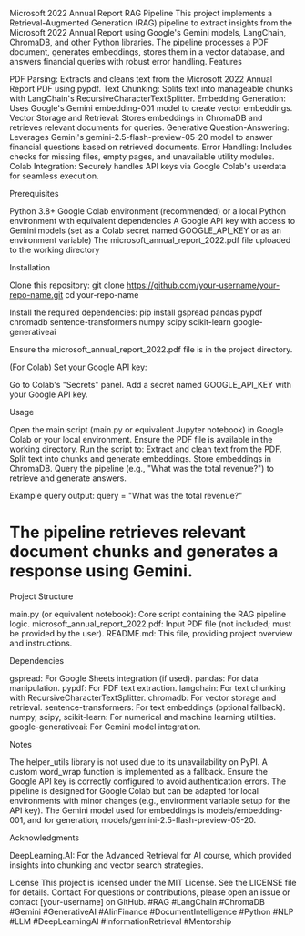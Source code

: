 Microsoft 2022 Annual Report RAG Pipeline
This project implements a Retrieval-Augmented Generation (RAG) pipeline to extract insights from the Microsoft 2022 Annual Report using Google's Gemini models, LangChain, ChromaDB, and other Python libraries. The pipeline processes a PDF document, generates embeddings, stores them in a vector database, and answers financial queries with robust error handling.
Features

PDF Parsing: Extracts and cleans text from the Microsoft 2022 Annual Report PDF using pypdf.
Text Chunking: Splits text into manageable chunks with LangChain's RecursiveCharacterTextSplitter.
Embedding Generation: Uses Google's Gemini embedding-001 model to create vector embeddings.
Vector Storage and Retrieval: Stores embeddings in ChromaDB and retrieves relevant documents for queries.
Generative Question-Answering: Leverages Gemini's gemini-2.5-flash-preview-05-20 model to answer financial questions based on retrieved documents.
Error Handling: Includes checks for missing files, empty pages, and unavailable utility modules.
Colab Integration: Securely handles API keys via Google Colab's userdata for seamless execution.

Prerequisites

Python 3.8+
Google Colab environment (recommended) or a local Python environment with equivalent dependencies
A Google API key with access to Gemini models (set as a Colab secret named GOOGLE_API_KEY or as an environment variable)
The microsoft_annual_report_2022.pdf file uploaded to the working directory

Installation

Clone this repository:
git clone https://github.com/your-username/your-repo-name.git
cd your-repo-name


Install the required dependencies:
pip install gspread pandas pypdf chromadb sentence-transformers numpy scipy scikit-learn google-generativeai


Ensure the microsoft_annual_report_2022.pdf file is in the project directory.

(For Colab) Set your Google API key:

Go to Colab's "Secrets" panel.
Add a secret named GOOGLE_API_KEY with your Google API key.



Usage

Open the main script (main.py or equivalent Jupyter notebook) in Google Colab or your local environment.
Ensure the PDF file is available in the working directory.
Run the script to:
Extract and clean text from the PDF.
Split text into chunks and generate embeddings.
Store embeddings in ChromaDB.
Query the pipeline (e.g., "What was the total revenue?") to retrieve and generate answers.



Example query output:
query = "What was the total revenue?"
# The pipeline retrieves relevant document chunks and generates a response using Gemini.

Project Structure

main.py (or equivalent notebook): Core script containing the RAG pipeline logic.
microsoft_annual_report_2022.pdf: Input PDF file (not included; must be provided by the user).
README.md: This file, providing project overview and instructions.

Dependencies

gspread: For Google Sheets integration (if used).
pandas: For data manipulation.
pypdf: For PDF text extraction.
langchain: For text chunking with RecursiveCharacterTextSplitter.
chromadb: For vector storage and retrieval.
sentence-transformers: For text embeddings (optional fallback).
numpy, scipy, scikit-learn: For numerical and machine learning utilities.
google-generativeai: For Gemini model integration.

Notes

The helper_utils library is not used due to its unavailability on PyPI. A custom word_wrap function is implemented as a fallback.
Ensure the Google API key is correctly configured to avoid authentication errors.
The pipeline is designed for Google Colab but can be adapted for local environments with minor changes (e.g., environment variable setup for the API key).
The Gemini model used for embeddings is models/embedding-001, and for generation, models/gemini-2.5-flash-preview-05-20.

Acknowledgments

DeepLearning.AI: For the Advanced Retrieval for AI course, which provided insights into chunking and vector search strategies.

License
This project is licensed under the MIT License. See the LICENSE file for details.
Contact
For questions or contributions, please open an issue or contact [your-username] on GitHub.
#RAG #LangChain #ChromaDB #Gemini #GenerativeAI #AIinFinance #DocumentIntelligence #Python #NLP #LLM #DeepLearningAI #InformationRetrieval #Mentorship
